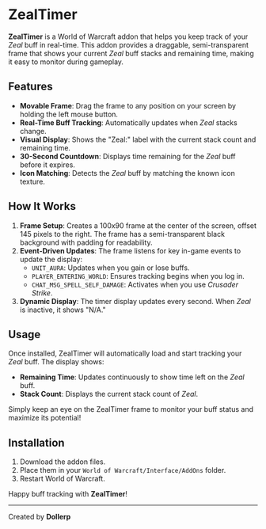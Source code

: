 # ZealTimer

**ZealTimer** is a World of Warcraft addon that helps you keep track of your *Zeal* buff in real-time. This addon provides a draggable, semi-transparent frame that shows your current *Zeal* buff stacks and remaining time, making it easy to monitor during gameplay.

## Features
- **Movable Frame**: Drag the frame to any position on your screen by holding the left mouse button.
- **Real-Time Buff Tracking**: Automatically updates when *Zeal* stacks change.
- **Visual Display**: Shows the "Zeal:" label with the current stack count and remaining time.
- **30-Second Countdown**: Displays time remaining for the *Zeal* buff before it expires.
- **Icon Matching**: Detects the *Zeal* buff by matching the known icon texture.

## How It Works
1. **Frame Setup**: Creates a 100x90 frame at the center of the screen, offset 145 pixels to the right. The frame has a semi-transparent black background with padding for readability.
2. **Event-Driven Updates**: The frame listens for key in-game events to update the display:
   - `UNIT_AURA`: Updates when you gain or lose buffs.
   - `PLAYER_ENTERING_WORLD`: Ensures tracking begins when you log in.
   - `CHAT_MSG_SPELL_SELF_DAMAGE`: Activates when you use *Crusader Strike*.
3. **Dynamic Display**: The timer display updates every second. When *Zeal* is inactive, it shows "N/A."

## Usage
Once installed, ZealTimer will automatically load and start tracking your *Zeal* buff. The display shows:
- **Remaining Time**: Updates continuously to show time left on the *Zeal* buff.
- **Stack Count**: Displays the current stack count of *Zeal*.

Simply keep an eye on the ZealTimer frame to monitor your buff status and maximize its potential!

## Installation
1. Download the addon files.
2. Place them in your `World of Warcraft/Interface/AddOns` folder.
3. Restart World of Warcraft.

Happy buff tracking with **ZealTimer**!

---

Created by **Dollerp**
